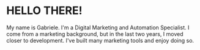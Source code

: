 # HELLO THERE!

My name is Gabriele. I'm a Digital Marketing and Automation Specialist. I come from a marketing background, but in the last two years, I moved closer to development. I've built many marketing tools and enjoy doing so.
